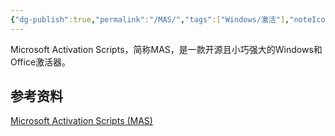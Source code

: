 ```yaml
---
{"dg-publish":true,"permalink":"/MAS/","tags":["Windows/激活"],"noteIcon":""}
---
```


Microsoft Activation Scripts，简称MAS，是一款开源且小巧强大的Windows和Office激活器。

## 参考资料
[Microsoft Activation Scripts (MAS)](https://massgrave.dev/index.html)